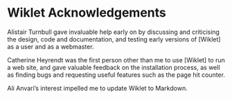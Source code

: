 # Wiklet Acknowledgements

Alistair Turnbull gave invaluable help early on by discussing and criticising the design, code and documentation, and testing early versions of [Wiklet] as a user and as a webmaster.

Catherine Heyrendt was the first person other than me to use [Wiklet] to run a web site, and gave valuable feedback on the installation process, as well as finding bugs and requesting useful features such as the page hit counter.

Ali Anvari’s interest impelled me to update Wiklet to Markdown.
